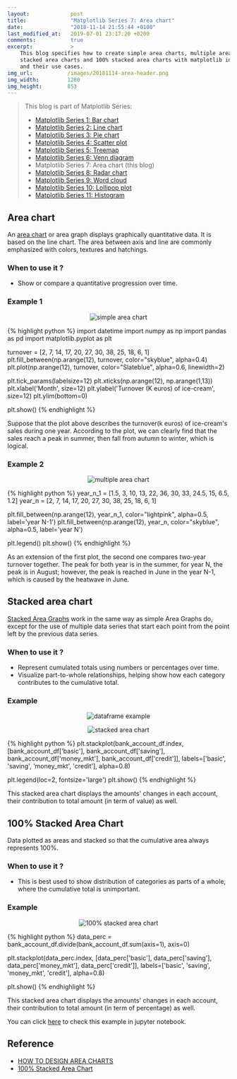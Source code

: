 ```yaml
---
layout:             post
title:              "Matplotlib Series 7: Area chart"
date:               "2018-11-14 21:55:44 +0100"
last_modified_at:   2019-07-01 23:17:20 +0200
comments:           true
excerpt:            >
    This blog specifies how to create simple area charts, multiple area charts,
    stacked area charts and 100% stacked area charts with matplotlib in Python,
    and their use cases.
img_url:           /images/20181114-area-header.png
img_width:         1280
img_height:        853
---
```


> This blog is part of Matplotlib Series:
> * [Matplotlib Series 1: Bar chart][series1]
> * [Matplotlib Series 2: Line chart][series2]
> * [Matplotlib Series 3: Pie chart][series3]
> * [Matplotlib Series 4: Scatter plot][series4]
> * [Matplotlib Series 5: Treemap][series5]
> * [Matplotlib Series 6: Venn diagram][series6]
> * Matplotlib Series 7: Area chart (this blog)
> * [Matplotlib Series 8: Radar chart][series8]
> * [Matplotlib Series 9: Word cloud][series9]
> * [Matplotlib Series 10: Lollipop plot][series10]
> * [Matplotlib Series 11: Histogram][series11]

## Area chart
An [area chart][area chart] or area graph displays graphically quantitative data.
It is based on the line chart. The area between axis and line are commonly
emphasized with colors, textures and hatchings.

### When to use it ?
- Show or compare a quantitative progression over time.

### Example 1
<p align="center">
  <img alt="simple area chart"
  src="{{ site.baseurl }}/images/20181114-simple-area-chart.png"/>
</p>

{% highlight python %}
import datetime
import numpy as np
import pandas as pd
import matplotlib.pyplot as plt

turnover = [2, 7, 14, 17, 20, 27, 30, 38, 25, 18, 6, 1]
plt.fill_between(np.arange(12), turnover,
                 color="skyblue", alpha=0.4)
plt.plot(np.arange(12), turnover, color="Slateblue",
         alpha=0.6, linewidth=2)

plt.tick_params(labelsize=12)
plt.xticks(np.arange(12), np.arange(1,13))
plt.xlabel('Month', size=12)
plt.ylabel('Turnover (K euros) of ice-cream', size=12)
plt.ylim(bottom=0)

plt.show()
{% endhighlight %}

Suppose that the plot above describes the turnover(k euros) of ice-cream's
sales during one year. According to the plot, we can clearly find that the
sales reach a peak in summer, then fall from autumn to winter, which is logical.

### Example 2
<p align="center">
  <img alt="multiple area chart"
  src="{{ site.baseurl }}/images/20181114-multi-area-chart.png"/>
</p>

{% highlight python %}
year_n_1 = [1.5, 3, 10, 13, 22, 36, 30, 33, 24.5, 15, 6.5, 1.2]
year_n = [2, 7, 14, 17, 20, 27, 30, 38, 25, 18, 6, 1]

plt.fill_between(np.arange(12), year_n_1, color="lightpink",
                 alpha=0.5, label='year N-1')
plt.fill_between(np.arange(12), year_n, color="skyblue",
                 alpha=0.5, label='year N')

plt.legend()
plt.show()
{% endhighlight %}

As an extension of the first plot, the second one compares two-year turnover
together. The peak for both year is in the summer, for year N, the peak is in
August; however, the peak is reached in June in the year N-1, which is caused
by the heatwave in June.

## Stacked area chart
[Stacked Area Graphs][Stacked Area Graph] work in the same way as simple Area
Graphs do, except for the use of multiple data series that start each point
from the point left by the previous data series.

### When to use it ?
- Represent cumulated totals using numbers or percentages over time.
- Visualize part-to-whole relationships, helping show how each category
contributes to the cumulative total.

### Example
<p align="center">
  <img alt="dataframe example"
  src="{{ site.baseurl }}/images/20181114-df.png"/>
</p>

<p align="center">
  <img alt="stacked area chart"
  src="{{ site.baseurl }}/images/20181114-stacked-area-chart.png"/>
</p>

{% highlight python %}
plt.stackplot(bank_account_df.index,
              [bank_account_df['basic'], bank_account_df['saving'],
               bank_account_df['money_mkt'], bank_account_df['credit']],
              labels=['basic', 'saving', 'money_mkt', 'credit'],
              alpha=0.8)

plt.legend(loc=2, fontsize='large')
plt.show()
{% endhighlight %}

This stacked area chart displays the amounts' changes in each account, their
contribution to total amount (in term of value) as well.

## 100% Stacked Area Chart
Data plotted as areas and stacked so that the cumulative area always represents
100%.

### When to use it ?
- This is best used to show distribution of categories as parts of a whole,
where the cumulative total is unimportant.

### Example
<p align="center">
  <img alt="100% stacked area chart"
  src="{{ site.baseurl }}/images/20181114-full-stacked-area-chart.png"/>
</p>

{% highlight python %}
data_perc = bank_account_df.divide(bank_account_df.sum(axis=1), axis=0)

plt.stackplot(data_perc.index,
              [data_perc['basic'], data_perc['saving'],
               data_perc['money_mkt'], data_perc['credit']],
              labels=['basic', 'saving', 'money_mkt', 'credit'],
              alpha=0.8)

plt.show()
{% endhighlight %}

This stacked area chart displays the amounts' changes in each account, their
contribution to total amount (in term of percentage) as well.

You can click [here][notebook] to check this example in jupyter notebook.

## Reference
- [HOW TO DESIGN AREA CHARTS][r1]
- [100% Stacked Area Chart][r2]

[area chart]: https://en.wikipedia.org/wiki/Area_chart
[Stacked Area Graph]: https://datavizcatalogue.com/methods/stacked_area_graph.html
[notebook]: https://github.com/jingwen-z/python-playground/blob/master/python_for_data_analysis/plotting_and_visualization/area_chart.ipynb
[r1]: https://visage.co/data-visualization-101-area-charts/
[r2]: https://exceljet.net/chart-type/100-stacked-area-chart
[series1]: https://jingwen-z.github.io/data-viz-with-matplotlib-series1-bar-chart/
[series2]: https://jingwen-z.github.io/data-viz-with-matplotlib-series2-line-chart/
[series3]: https://jingwen-z.github.io/data-viz-with-matplotlib-series3-pie-chart/
[series4]: https://jingwen-z.github.io/data-viz-with-matplotlib-series4-scatter-plot/
[series5]: https://jingwen-z.github.io/data-viz-with-matplotlib-series5-treemap/
[series6]: https://jingwen-z.github.io/data-viz-with-matplotlib-series6-venn-diagram/
[series8]: https://jingwen-z.github.io/data-viz-with-matplotlib-series8-radar-chart/
[series9]: https://jingwen-z.github.io/data-viz-with-matplotlib-series9-word-cloud/
[series10]: https://jingwen-z.github.io/data-viz-with-matplotlib-series10-lollipop-plot/
[series11]: https://jingwen-z.github.io/data-viz-with-matplotlib-series11-histogram/